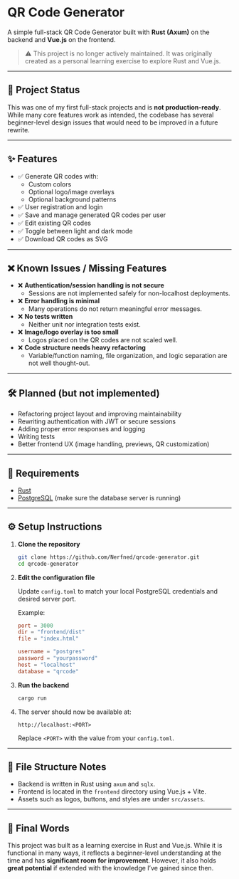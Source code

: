 
# QR Code Generator

A simple full-stack QR Code Generator built with **Rust (Axum)** on the backend and **Vue.js** on the frontend.

> ⚠️ This project is no longer actively maintained. It was originally created as a personal learning exercise to explore Rust and Vue.js.

---

## 🚧 Project Status

This was one of my first full-stack projects and is **not production-ready**. While many core features work as intended, the codebase has several beginner-level design issues that would need to be improved in a future rewrite.

---

## ✨ Features

- ✅ Generate QR codes with:
  - Custom colors
  - Optional logo/image overlays
  - Optional background patterns
- ✅ User registration and login
- ✅ Save and manage generated QR codes per user
- ✅ Edit existing QR codes
- ✅ Toggle between light and dark mode
- ✅ Download QR codes as SVG

---

## ❌ Known Issues / Missing Features

- ❌ **Authentication/session handling is not secure**
  - Sessions are not implemented safely for non-localhost deployments.
- ❌ **Error handling is minimal**
  - Many operations do not return meaningful error messages.
- ❌ **No tests written**
  - Neither unit nor integration tests exist.
- ❌ **Image/logo overlay is too small**
  - Logos placed on the QR codes are not scaled well.
- ❌ **Code structure needs heavy refactoring**
  - Variable/function naming, file organization, and logic separation are not well thought-out.

---

## 🛠 Planned (but not implemented)

- Refactoring project layout and improving maintainability
- Rewriting authentication with JWT or secure sessions
- Adding proper error responses and logging
- Writing tests
- Better frontend UX (image handling, previews, QR customization)

---

## 🧪 Requirements

- [Rust](https://www.rust-lang.org/tools/install)
- [PostgreSQL](https://www.postgresql.org/download/) (make sure the database server is running)

---

## ⚙️ Setup Instructions

1. **Clone the repository**

   ```bash
   git clone https://github.com/Nerfned/qrcode-generator.git
   cd qrcode-generator
   ```

2. **Edit the configuration file**

   Update `config.toml` to match your local PostgreSQL credentials and desired server port.

   Example:
   ```toml
   port = 3000
   dir = "frontend/dist"
   file = "index.html"

   username = "postgres"
   password = "yourpassword"
   host = "localhost"
   database = "qrcode"
   ```

3. **Run the backend**

   ```bash
   cargo run
   ```

4. The server should now be available at:

   ```
   http://localhost:<PORT>
   ```

   Replace `<PORT>` with the value from your `config.toml`.

---

## 🧩 File Structure Notes

- Backend is written in Rust using `axum` and `sqlx`.
- Frontend is located in the `frontend` directory using Vue.js + Vite.
- Assets such as logos, buttons, and styles are under `src/assets`.

---

## 📌 Final Words

This project was built as a learning exercise in Rust and Vue.js. While it is functional in many ways, it reflects a beginner-level understanding at the time and has **significant room for improvement**. However, it also holds **great potential** if extended with the knowledge I’ve gained since then.
